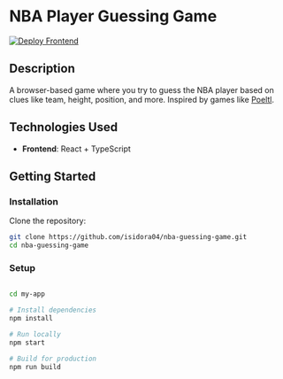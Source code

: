 # NBA Player Guessing Game

[![Deploy Frontend](https://img.shields.io/badge/deploy-frontend-blue)](https://nba-guessing-game.netlify.app/play)


## Description

A browser-based game where you try to guess the NBA player based on clues like team, height, position, and more. Inspired by games like [Poeltl](https://poeltl.nbpa.com/).

## Technologies Used

- **Frontend**: React + TypeScript

## Getting Started

### Installation

Clone the repository:  
 ```bash
 git clone https://github.com/isidora04/nba-guessing-game.git
 cd nba-guessing-game
```

### Setup

```bash

cd my-app

# Install dependencies
npm install

# Run locally
npm start

# Build for production
npm run build
```

